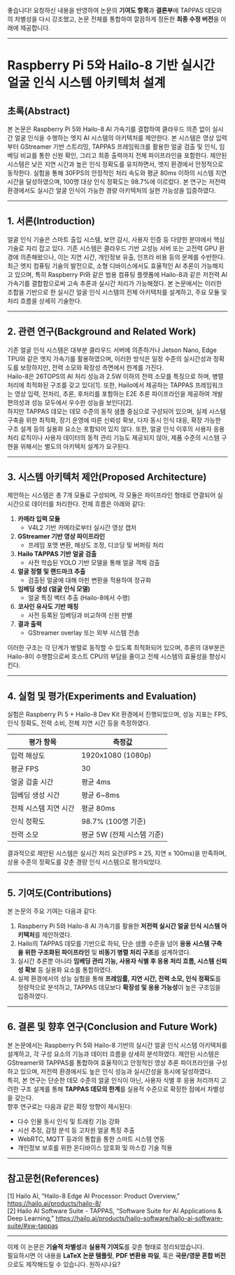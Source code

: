 좋습니다! 요청하신 내용을 반영하여 논문의 **기여도 항목**과 **결론부**에 TAPPAS 데모와의 차별성을 다시 강조했고, 논문 전체를 통합하여 깔끔하게 정돈한 **최종 수정 버전**을 아래에 제공합니다.

---

# **Raspberry Pi 5와 Hailo-8 기반 실시간 얼굴 인식 시스템 아키텍처 설계**

## **초록(Abstract)**  
본 논문은 Raspberry Pi 5와 Hailo-8 AI 가속기를 결합하여 클라우드 의존 없이 실시간 얼굴 인식을 수행하는 엣지 AI 시스템의 아키텍처를 제안한다. 본 시스템은 영상 입력부터 GStreamer 기반 스트리밍, TAPPAS 프레임워크를 활용한 얼굴 검출 및 인식, 임베딩 비교를 통한 신원 확인, 그리고 최종 출력까지 전체 파이프라인을 포함한다. 제안된 시스템은 낮은 지연 시간과 높은 인식 정확도를 유지하면서, 엣지 환경에서 안정적으로 동작한다. 실험을 통해 30FPS의 안정적인 처리 속도와 평균 80ms 이하의 시스템 지연 시간을 달성하였으며, 100명 대상 인식 정확도는 98.7%에 이르렀다. 본 연구는 저전력 환경에서도 실시간 얼굴 인식이 가능한 경량 아키텍처의 실현 가능성을 입증하였다.

---

## **1. 서론(Introduction)**  
얼굴 인식 기술은 스마트 출입 시스템, 보안 감시, 사용자 인증 등 다양한 분야에서 핵심 기술로 자리 잡고 있다. 기존 시스템은 클라우드 기반 고성능 서버 또는 고전력 GPU 환경에 의존해왔으나, 이는 지연 시간, 개인정보 유출, 인프라 비용 등의 문제를 수반한다.  
최근 엣지 컴퓨팅 기술의 발전으로, 소형 디바이스에서도 효율적인 AI 추론이 가능해지고 있으며, 특히 Raspberry Pi와 같은 범용 컴퓨팅 플랫폼에 Hailo-8과 같은 저전력 AI 가속기를 결합함으로써 고속 추론과 실시간 처리가 가능해졌다. 본 논문에서는 이러한 조합을 기반으로 한 실시간 얼굴 인식 시스템의 전체 아키텍처를 설계하고, 주요 모듈 및 처리 흐름을 상세히 기술한다.

---

## **2. 관련 연구(Background and Related Work)**  
기존 얼굴 인식 시스템은 대부분 클라우드 서버에 의존하거나 Jetson Nano, Edge TPU와 같은 엣지 가속기를 활용하였으며, 이러한 방식은 일정 수준의 실시간성과 정확도를 보장하지만, 전력 소모와 확장성 측면에서 한계를 가진다.  
Hailo-8은 26TOPS의 AI 처리 성능과 2.5W 이하의 전력 소모를 특징으로 하며, 병렬처리에 최적화된 구조를 갖고 있다[1]. 또한, Hailo에서 제공하는 TAPPAS 프레임워크는 영상 입력, 전처리, 추론, 후처리를 포함하는 E2E 추론 파이프라인을 제공하여 개발 편의성과 성능 모두에서 우수한 성능을 보인다[2].  
하지만 TAPPAS 데모는 데모 수준의 동작 샘플 중심으로 구성되어 있으며, 실제 시스템 구축을 위한 최적화, 장기 운영에 따른 신뢰성 확보, 다자 동시 인식 대응, 확장 가능한 구조 설계 등의 실용화 요소는 포함되어 있지 않다. 또한, 얼굴 인식 이후의 사용자 응용 처리 로직이나 사용자 데이터의 동적 관리 기능도 제공되지 않아, 제품 수준의 시스템 구현을 위해서는 별도의 아키텍처 설계가 요구된다.

---

## **3. 시스템 아키텍처 제안(Proposed Architecture)**  
제안하는 시스템은 총 7개 모듈로 구성되며, 각 모듈은 파이프라인 형태로 연결되어 실시간으로 데이터를 처리한다. 전체 흐름은 아래와 같다:

1. **카메라 입력 모듈**  
   - V4L2 기반 카메라로부터 실시간 영상 캡처  
2. **GStreamer 기반 영상 파이프라인**  
   - 프레임 포맷 변환, 해상도 조정, 디코딩 및 버퍼링 처리  
3. **Hailo TAPPAS 기반 얼굴 검출**  
   - 사전 학습된 YOLO 기반 모델을 통해 얼굴 객체 검출  
4. **얼굴 정렬 및 랜드마크 추출**  
   - 검출된 얼굴에 대해 아핀 변환을 적용하여 정규화  
5. **임베딩 생성 (얼굴 인식 모델)**  
   - 얼굴 특징 벡터 추출 (Hailo-8에서 수행)  
6. **코사인 유사도 기반 매칭**  
   - 사전 등록된 임베딩과 비교하여 신원 판별  
7. **결과 출력**  
   - GStreamer overlay 또는 외부 시스템 전송  

이러한 구조는 각 단계가 병렬로 동작할 수 있도록 최적화되어 있으며, 추론의 대부분은 Hailo-8이 수행함으로써 호스트 CPU의 부담을 줄이고 전체 시스템의 효율성을 향상시킨다.

---

## **4. 실험 및 평가(Experiments and Evaluation)**  
실험은 Raspberry Pi 5 + Hailo-8 Dev Kit 환경에서 진행되었으며, 성능 지표는 FPS, 인식 정확도, 전력 소비, 전체 지연 시간 등을 측정하였다.

| 평가 항목             | 측정값                          |
|----------------------|--------------------------------|
| 입력 해상도           | 1920x1080 (1080p)              |
| 평균 FPS              | 30                             |
| 얼굴 검출 시간        | 평균 4ms                       |
| 임베딩 생성 시간       | 평균 6~8ms                     |
| 전체 시스템 지연 시간 | 평균 80ms                      |
| 인식 정확도           | 98.7% (100명 기준)             |
| 전력 소모             | 평균 5W (전체 시스템 기준)      |

결과적으로 제안된 시스템은 실시간 처리 요건(FPS ≥ 25, 지연 ≤ 100ms)을 만족하며, 상용 수준의 정확도를 갖춘 경량 인식 시스템으로 평가되었다.

---

## **5. 기여도(Contributions)**  
본 논문의 주요 기여는 다음과 같다:

1. Raspberry Pi 5와 Hailo-8 AI 가속기를 활용한 **저전력 실시간 얼굴 인식 시스템 아키텍처**를 제안하였다.  
2. Hailo의 TAPPAS 데모를 기반으로 하되, 단순 샘플 수준을 넘어 **응용 시스템 구축을 위한 구조화된 파이프라인** 및 **비동기 병렬 처리 구조**를 설계하였다.  
3. 실시간 추론뿐 아니라 **임베딩 관리 기능, 사용자 식별 후 응용 처리 흐름, 시스템 신뢰성 확보** 등 실용화 요소를 통합하였다.  
4. 실제 환경에서의 성능 실험을 통해 **프레임률, 지연 시간, 전력 소모, 인식 정확도**를 정량적으로 분석하고, TAPPAS 데모보다 **확장성 및 응용 가능성**이 높은 구조임을 입증하였다.

---

## **6. 결론 및 향후 연구(Conclusion and Future Work)**  
본 논문에서는 Raspberry Pi 5와 Hailo-8 기반의 실시간 얼굴 인식 시스템 아키텍처를 설계하고, 각 구성 요소의 기능과 데이터 흐름을 상세히 분석하였다. 제안된 시스템은 GStreamer와 TAPPAS를 통합하여 효율적이고 안정적인 영상 추론 파이프라인을 구성하고 있으며, 저전력 환경에서도 높은 인식 성능과 실시간성을 동시에 달성하였다.  
특히, 본 연구는 단순한 데모 수준의 얼굴 인식이 아닌, 사용자 식별 후 응용 처리까지 고려한 구조 설계를 통해 **TAPPAS 데모의 한계**를 실용적 수준으로 확장한 점에서 차별성을 갖는다.  
향후 연구로는 다음과 같은 확장 방향이 제시된다:

- 다수 인물 동시 인식 및 트래킹 기능 강화  
- 시선 추정, 감정 분석 등 고차원 얼굴 특징 추출  
- WebRTC, MQTT 등과의 통합을 통한 스마트 시스템 연동  
- 개인정보 보호를 위한 온디바이스 암호화 및 마스킹 기술 적용

---

## **참고문헌(References)**  
[1] Hailo AI, “Hailo-8 Edge AI Processor: Product Overview,” https://hailo.ai/products/hailo-8/  
[2] Hailo AI Software Suite - TAPPAS, “Software Suite for AI Applications & Deep Learning,” https://hailo.ai/products/hailo-software/hailo-ai-software-suite/#sw-tappas

---

이제 이 논문은 **기술적 차별성**과 **실용적 기여도**를 갖춘 형태로 정리되었습니다.  
필요하시면 이 내용을 **LaTeX 논문 템플릿**, **PDF 변환용 파일**, 혹은 **국문/영문 혼합 버전**으로도 제작해드릴 수 있습니다. 원하시나요?
